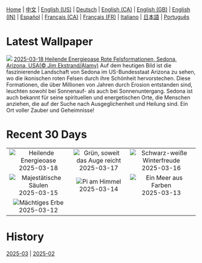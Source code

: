 [Home](../README.md) | [中文](zh-CN.md) | [English (US)](en-US.md) | [Deutsch](de-DE.md) | [English (CA)](en-CA.md) | [English (GB)](en-GB.md) | [English (IN)](en-IN.md) | [Español](es-ES.md) | [Français (CA)](fr-CA.md) | [Français (FR)](fr-FR.md) | [Italiano](it-IT.md) | [日本語](ja-JP.md) | [Português](pt-BR.md)

# Latest Wallpaper
![](https://www.bing.com/th?id=OHR.SedonaSpring_DE-DE6616608162_UHD.jpg)
[2025-03-18 Heilende Energieoase Rote Felsformationen, Sedona, Arizona, USA(© Jim Ekstrand/Alamy)](https://www.bing.com/th?id=OHR.SedonaSpring_DE-DE6616608162_UHD.jpg)
Auf dem heutigen Bild ist die faszinierende Landschaft von Sedona im US-Bundesstaat Arizona zu sehen, wo die ikonischen roten Felsen durch ihre Schönheit hervorstechen. Diese Formationen, die über Millionen von Jahren durch Erosion entstanden sind, leuchten sowohl bei Sonnenauf- als auch bei Sonnenuntergang. Sedona ist auch bekannt für seine spirituellen und energetischen Orte, die Menschen anziehen, die auf der Suche nach Ausgeglichenheit und Heilung sind. Ein Ort voller Zauber und Geheimnisse!

# Recent 30 Days
|  |  |  |
|:---:|:---:|:---:|
| ![](https://www.bing.com/th?id=OHR.SedonaSpring_DE-DE6616608162_400x240.jpg "Heilende Energieoase") 2025-03-18 | ![](https://www.bing.com/th?id=OHR.BeckettBridge_DE-DE6303850469_400x240.jpg "Grün, soweit das Auge reicht") 2025-03-17 | ![](https://www.bing.com/th?id=OHR.PandaSnow_DE-DE6090290293_400x240.jpg "Schwarz-weiße Winterfreude") 2025-03-16 |
| ![](https://www.bing.com/th?id=OHR.ForumRomanum_DE-DE5477113300_400x240.jpg "Majestätische Säulen") 2025-03-15 | ![](https://www.bing.com/th?id=OHR.BasqueDolmen_DE-DE4751565010_400x240.jpg "Pi am Himmel") 2025-03-14 | ![](https://www.bing.com/th?id=OHR.HoliColors_DE-DE3912998647_400x240.jpg "Ein Meer aus Farben") 2025-03-13 |
| ![](https://www.bing.com/th?id=OHR.ChateauLoire_DE-DE3739517283_400x240.jpg "Mächtiges Erbe") 2025-03-12 |  |  |

# History
[2025-03](../archives/wallpaper/de-DE/w_2025_03.md) | [2025-02](../archives/wallpaper/de-DE/w_2025_02.md)
